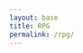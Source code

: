 ```yaml
---
layout: base
title: RPG
permalink: /rpg/
---
```


<canvas id='gameCanvas'></canvas>

<script type="module">
    import GameControl from '{{site.baseurl}}/assets/js/rpg/GameControl.js';

    // Background data
    const image_src = "{{site.baseurl}}/images/rpg/coral_reef.jpg";
    const image_data = {
        pixels: {height: 580, width: 1038}
    };
    const image = {src: image_src, data: image_data};

    // Sprite data
    const sprite_src = "{{site.baseurl}}/images/rpg/turtle.png";
    const sprite_data = {
        SCALE_FACTOR: 10,
        STEP_FACTOR: 1000,
        ANIMATION_RATE: 100,
        pixels: {height: 280, width: 256},
        orientation: {rows: 4, columns: 3 },
        down: {row: 0, start: 0, columns: 3 },
        left: {row: 1, start: 0, columns: 3 },
        right: {row: 2, start: 0, columns: 3 },
        up: {row: 3, start: 0, columns: 3 },
    };
    const sprite = {src: sprite_src, data: sprite_data};

    // Seaweed sprite data
    const seaweed_src = "{{site.baseurl}}/images/rpg/seaweed.png";
    const seaweed_data = {
        SCALE_FACTOR: 0.01,    
        pixels: { height: 66, width: 59 }, // Adjust based on your seaweed image size
    };
    const seaweed = { src: seaweed_src, data: seaweed_data };

    // Assets for game
    //const assets = {}
    //const assets = {image: image}
    //const assets = {sprite: sprite}
    const assets = {image: image, sprite: sprite ,seaweed: seaweed, // Add the starfish here
     }

    // Start game engine
    GameControl.start(assets);
</script>
